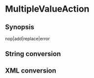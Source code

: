 <h1 class="converter">MultipleValueAction</h1>

## Synopsis

nop|add|replace|error

## String conversion

## XML conversion

